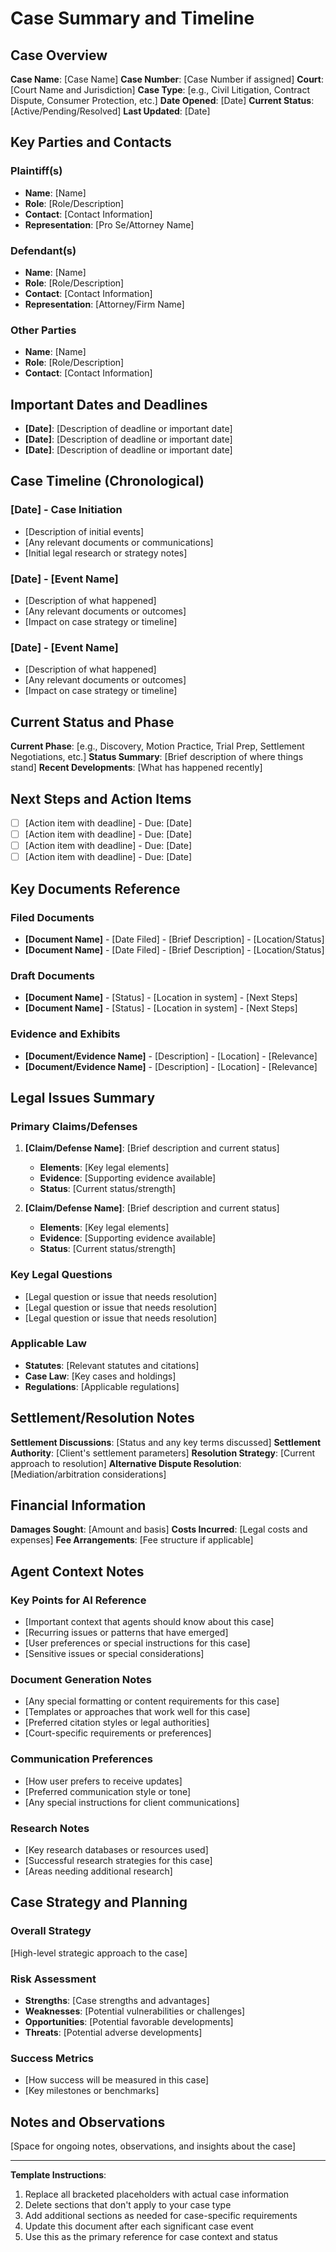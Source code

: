 # Case Summary and Timeline

## Case Overview
**Case Name**: [Case Name]
**Case Number**: [Case Number if assigned]
**Court**: [Court Name and Jurisdiction]
**Case Type**: [e.g., Civil Litigation, Contract Dispute, Consumer Protection, etc.]
**Date Opened**: [Date]
**Current Status**: [Active/Pending/Resolved]
**Last Updated**: [Date]

## Key Parties and Contacts

### Plaintiff(s)
- **Name**: [Name]
- **Role**: [Role/Description]
- **Contact**: [Contact Information]
- **Representation**: [Pro Se/Attorney Name]

### Defendant(s)
- **Name**: [Name]
- **Role**: [Role/Description]
- **Contact**: [Contact Information]
- **Representation**: [Attorney/Firm Name]

### Other Parties
- **Name**: [Name]
- **Role**: [Role/Description]
- **Contact**: [Contact Information]

## Important Dates and Deadlines
- **[Date]**: [Description of deadline or important date]
- **[Date]**: [Description of deadline or important date]
- **[Date]**: [Description of deadline or important date]

## Case Timeline (Chronological)

### [Date] - Case Initiation
- [Description of initial events]
- [Any relevant documents or communications]
- [Initial legal research or strategy notes]

### [Date] - [Event Name]
- [Description of what happened]
- [Any relevant documents or outcomes]
- [Impact on case strategy or timeline]

### [Date] - [Event Name]
- [Description of what happened]
- [Any relevant documents or outcomes]
- [Impact on case strategy or timeline]

## Current Status and Phase
**Current Phase**: [e.g., Discovery, Motion Practice, Trial Prep, Settlement Negotiations, etc.]
**Status Summary**: [Brief description of where things stand]
**Recent Developments**: [What has happened recently]

## Next Steps and Action Items
- [ ] [Action item with deadline] - Due: [Date]
- [ ] [Action item with deadline] - Due: [Date]
- [ ] [Action item with deadline] - Due: [Date]
- [ ] [Action item with deadline] - Due: [Date]

## Key Documents Reference

### Filed Documents
- **[Document Name]** - [Date Filed] - [Brief Description] - [Location/Status]
- **[Document Name]** - [Date Filed] - [Brief Description] - [Location/Status]

### Draft Documents
- **[Document Name]** - [Status] - [Location in system] - [Next Steps]
- **[Document Name]** - [Status] - [Location in system] - [Next Steps]

### Evidence and Exhibits
- **[Document/Evidence Name]** - [Description] - [Location] - [Relevance]
- **[Document/Evidence Name]** - [Description] - [Location] - [Relevance]

## Legal Issues Summary

### Primary Claims/Defenses
1. **[Claim/Defense Name]**: [Brief description and current status]
   - **Elements**: [Key legal elements]
   - **Evidence**: [Supporting evidence available]
   - **Status**: [Current status/strength]

2. **[Claim/Defense Name]**: [Brief description and current status]
   - **Elements**: [Key legal elements]
   - **Evidence**: [Supporting evidence available]
   - **Status**: [Current status/strength]

### Key Legal Questions
- [Legal question or issue that needs resolution]
- [Legal question or issue that needs resolution]
- [Legal question or issue that needs resolution]

### Applicable Law
- **Statutes**: [Relevant statutes and citations]
- **Case Law**: [Key cases and holdings]
- **Regulations**: [Applicable regulations]

## Settlement/Resolution Notes
**Settlement Discussions**: [Status and any key terms discussed]
**Settlement Authority**: [Client's settlement parameters]
**Resolution Strategy**: [Current approach to resolution]
**Alternative Dispute Resolution**: [Mediation/arbitration considerations]

## Financial Information
**Damages Sought**: [Amount and basis]
**Costs Incurred**: [Legal costs and expenses]
**Fee Arrangements**: [Fee structure if applicable]

## Agent Context Notes

### Key Points for AI Reference
- [Important context that agents should know about this case]
- [Recurring issues or patterns that have emerged]
- [User preferences or special instructions for this case]
- [Sensitive issues or special considerations]

### Document Generation Notes
- [Any special formatting or content requirements for this case]
- [Templates or approaches that work well for this case]
- [Preferred citation styles or legal authorities]
- [Court-specific requirements or preferences]

### Communication Preferences
- [How user prefers to receive updates]
- [Preferred communication style or tone]
- [Any special instructions for client communications]

### Research Notes
- [Key research databases or resources used]
- [Successful research strategies for this case]
- [Areas needing additional research]

## Case Strategy and Planning

### Overall Strategy
[High-level strategic approach to the case]

### Risk Assessment
- **Strengths**: [Case strengths and advantages]
- **Weaknesses**: [Potential vulnerabilities or challenges]
- **Opportunities**: [Potential favorable developments]
- **Threats**: [Potential adverse developments]

### Success Metrics
- [How success will be measured in this case]
- [Key milestones or benchmarks]

## Notes and Observations
[Space for ongoing notes, observations, and insights about the case]

---

**Template Instructions**:
1. Replace all bracketed placeholders with actual case information
2. Delete sections that don't apply to your case type
3. Add additional sections as needed for case-specific requirements
4. Update this document after each significant case event
5. Use this as the primary reference for case context and status

